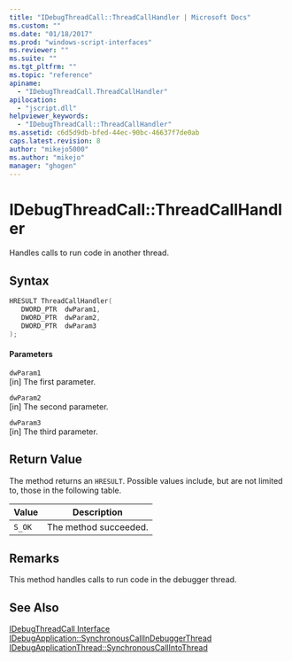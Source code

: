 ```yaml
---
title: "IDebugThreadCall::ThreadCallHandler | Microsoft Docs"
ms.custom: ""
ms.date: "01/18/2017"
ms.prod: "windows-script-interfaces"
ms.reviewer: ""
ms.suite: ""
ms.tgt_pltfrm: ""
ms.topic: "reference"
apiname: 
  - "IDebugThreadCall.ThreadCallHandler"
apilocation: 
  - "jscript.dll"
helpviewer_keywords: 
  - "IDebugThreadCall::ThreadCallHandler"
ms.assetid: c6d5d9db-bfed-44ec-90bc-46637f7de0ab
caps.latest.revision: 8
author: "mikejo5000"
ms.author: "mikejo"
manager: "ghogen"
---
```

# IDebugThreadCall::ThreadCallHandler
Handles calls to run code in another thread.  
  
## Syntax  
  
```cpp
HRESULT ThreadCallHandler(  
   DWORD_PTR  dwParam1,  
   DWORD_PTR  dwParam2,  
   DWORD_PTR  dwParam3  
);  
```  
  
#### Parameters  
 `dwParam1`  
 [in] The first parameter.  
  
 `dwParam2`  
 [in] The second parameter.  
  
 `dwParam3`  
 [in] The third parameter.  
  
## Return Value  
 The method returns an `HRESULT`. Possible values include, but are not limited to, those in the following table.  
  
|Value|Description|  
|-----------|-----------------|  
|`S_OK`|The method succeeded.|  
  
## Remarks  
 This method handles calls to run code in the debugger thread.  
  
## See Also  
 [IDebugThreadCall Interface](../../winscript/reference/idebugthreadcall-interface.md)   
 [IDebugApplication::SynchronousCallInDebuggerThread](../../winscript/reference/idebugapplication-synchronouscallindebuggerthread.md)   
 [IDebugApplicationThread::SynchronousCallIntoThread](../../winscript/reference/idebugapplicationthread-synchronouscallintothread.md)